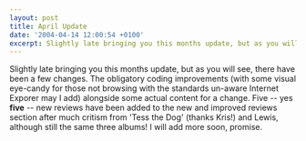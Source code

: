 ```yaml
---
layout: post
title: April Update
date: '2004-04-14 12:00:54 +0100'
excerpt: Slightly late bringing you this months update, but as you will see, there have been a few changes.
---
```

Slightly late bringing you this months update, but as you will see, there have been a few changes. The obligatory coding improvements (with some visual eye-candy for those not browsing with the standards un-aware Internet Exporer may I add) alongside some actual content for a change. Five -- yes **five** -- new reviews have been added to the new and improved reviews section after much critism from 'Tess the Dog' (thanks Kris!) and Lewis, although still the same three albums! I will add more soon, promise.